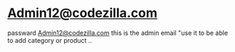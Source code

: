 
# Admin12@codezilla.com
passward Admin12@codezilla.com
this is the admin email "use it to be able to add category or product ..

